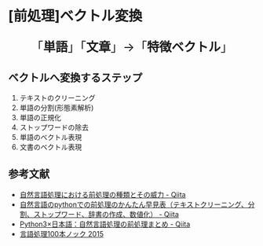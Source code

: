 # [前処理]ベクトル変換

<div style="text-align: center;">
    <p style="font-size: 25px;">「<strong>単語</strong>」「<strong>文章</strong>」→「<strong>特徴ベクトル</strong>」</p>
</div>

## ベクトルへ変換するステップ

 1. テキストのクリーニング
 2. 単語の分割(形態素解析)
 3. 単語の正規化
 4. ストップワードの除去
 5. 単語のベクトル表現
 6. 文書のベクトル表現

## 参考文献

 - [自然言語処理における前処理の種類とその威力 - Qiita](https://qiita.com/Hironsan/items/2466fe0f344115aff177)
 - [自然言語のpythonでの前処理のかんたん早見表（テキストクリーニング、分割、ストップワード、辞書の作成、数値化） - Qiita](https://qiita.com/kakiuchis/items/9149c7249f748668bb9b)
 - [Python3×日本語：自然言語処理の前処理まとめ - Qiita](https://qiita.com/chamao/items/7edaba62b120a660657e)
 - [言語処理100本ノック 2015](http://www.cl.ecei.tohoku.ac.jp/nlp100/#)